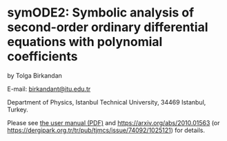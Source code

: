 # symODE2: Symbolic analysis of second-order ordinary differential equations with polynomial coefficients

by Tolga Birkandan

E-mail: birkandant@itu.edu.tr

Department of Physics, Istanbul Technical University, 34469 Istanbul, Turkey.

Please see [the user manual (PDF)](https://github.com/tbirkandan/symODE2/blob/main/symode2_user_manual.pdf) and https://arxiv.org/abs/2010.01563 (or https://dergipark.org.tr/tr/pub/tjmcs/issue/74092/1025121) for details.
